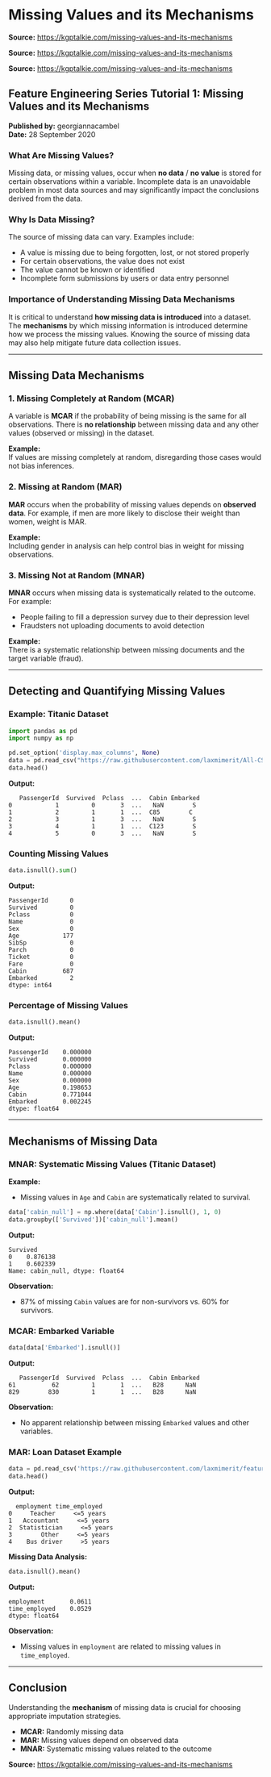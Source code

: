 # Missing Values and its Mechanisms  
**Source:** https://kgptalkie.com/missing-values-and-its-mechanisms  

**Source:** https://kgptalkie.com/missing-values-and-its-mechanisms  

**Source:** https://kgptalkie.com/missing-values-and-its-mechanisms  

## Feature Engineering Series Tutorial 1: Missing Values and its Mechanisms  
**Published by:** georgiannacambel  
**Date:** 28 September 2020  

### What Are Missing Values?  
Missing data, or missing values, occur when **no data** / **no value** is stored for certain observations within a variable. Incomplete data is an unavoidable problem in most data sources and may significantly impact the conclusions derived from the data.  

### Why Is Data Missing?  
The source of missing data can vary. Examples include:  
- A value is missing due to being forgotten, lost, or not stored properly  
- For certain observations, the value does not exist  
- The value cannot be known or identified  
- Incomplete form submissions by users or data entry personnel  

### Importance of Understanding Missing Data Mechanisms  
It is critical to understand **how missing data is introduced** into a dataset. The **mechanisms** by which missing information is introduced determine how we process the missing values. Knowing the source of missing data may also help mitigate future data collection issues.  

---

## Missing Data Mechanisms  

### 1. Missing Completely at Random (MCAR)  
A variable is **MCAR** if the probability of being missing is the same for all observations. There is **no relationship** between missing data and any other values (observed or missing) in the dataset.  

**Example:**  
If values are missing completely at random, disregarding those cases would not bias inferences.  

### 2. Missing at Random (MAR)  
**MAR** occurs when the probability of missing values depends on **observed data**. For example, if men are more likely to disclose their weight than women, weight is MAR.  

**Example:**  
Including gender in analysis can help control bias in weight for missing observations.  

### 3. Missing Not at Random (MNAR)  
**MNAR** occurs when missing data is systematically related to the outcome. For example:  
- People failing to fill a depression survey due to their depression level  
- Fraudsters not uploading documents to avoid detection  

**Example:**  
There is a systematic relationship between missing documents and the target variable (fraud).  

---

## Detecting and Quantifying Missing Values  

### Example: Titanic Dataset  
```python
import pandas as pd
import numpy as np

pd.set_option('display.max_columns', None)
data = pd.read_csv("https://raw.githubusercontent.com/laxmimerit/All-CSV-ML-Data-Files-Download/master/titanic.csv")
data.head()
```

**Output:**  
```
   PassengerId  Survived  Pclass  ...  Cabin Embarked
0            1         0       3  ...   NaN        S
1            2         1       1  ...  C85        C
2            3         1       3  ...   NaN        S
3            4         1       1  ...  C123        S
4            5         0       3  ...   NaN        S
```

### Counting Missing Values  
```python
data.isnull().sum()
```

**Output:**  
```
PassengerId      0
Survived         0
Pclass           0
Name             0
Sex              0
Age            177
SibSp            0
Parch            0
Ticket           0
Fare             0
Cabin          687
Embarked         2
dtype: int64
```

### Percentage of Missing Values  
```python
data.isnull().mean()
```

**Output:**  
```
PassengerId    0.000000
Survived       0.000000
Pclass         0.000000
Name           0.000000
Sex            0.000000
Age            0.198653
Cabin          0.771044
Embarked       0.002245
dtype: float64
```

---

## Mechanisms of Missing Data  

### MNAR: Systematic Missing Values (Titanic Dataset)  
**Example:**  
- Missing values in `Age` and `Cabin` are systematically related to survival.  

```python
data['cabin_null'] = np.where(data['Cabin'].isnull(), 1, 0)
data.groupby(['Survived'])['cabin_null'].mean()
```

**Output:**  
```
Survived
0    0.876138
1    0.602339
Name: cabin_null, dtype: float64
```

**Observation:**  
- 87% of missing `Cabin` values are for non-survivors vs. 60% for survivors.  

### MCAR: Embarked Variable  
```python
data[data['Embarked'].isnull()]
```

**Output:**  
```
   PassengerId  Survived  Pclass  ...  Cabin Embarked
61          62         1       1  ...   B28      NaN
829        830         1       1  ...   B28      NaN
```

**Observation:**  
- No apparent relationship between missing `Embarked` values and other variables.  

### MAR: Loan Dataset Example  
```python
data = pd.read_csv('https://raw.githubusercontent.com/laxmimerit/feature-engineering-for-machine-learning-dataset/master/loan.csv', usecols=['employment', 'time_employed'])
data.head()
```

**Output:**  
```
  employment time_employed
0     Teacher     <=5 years
1   Accountant     <=5 years
2  Statistician     <=5 years
3        Other     <=5 years
4    Bus driver     >5 years
```

**Missing Data Analysis:**  
```python
data.isnull().mean()
```

**Output:**  
```
employment       0.0611
time_employed    0.0529
dtype: float64
```

**Observation:**  
- Missing values in `employment` are related to missing values in `time_employed`.  

---

## Conclusion  
Understanding the **mechanism** of missing data is crucial for choosing appropriate imputation strategies.  
- **MCAR:** Randomly missing data  
- **MAR:** Missing values depend on observed data  
- **MNAR:** Systematic missing values related to the outcome  

**Source:** https://kgptalkie.com/missing-values-and-its-mechanisms